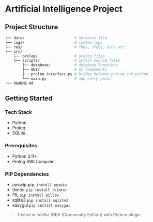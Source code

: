 # Artificial Intelligence Project

## Project Structure
```bash
├── data/                       # Database file
├── logs/                       # system logs
├── res/                        # PNGs, JPEGs, GIFs etc
├── src/                        
    ├── prolog/                 # prolog files
    ├── scripts/                # python source files
        ├── database/           # database functions
        ├── GUI/                # UI components
        ├── prolog_interface.py # bridge between prolog and python
        └── main.py             # app entry point
└── README.md
```

## Getting Started

### Tech Stack
- Python
- Prolog
- SQLite

### Prerequisites
- Python 3.11+
- Prolog SWI Compiler

### PIP Dependencies
- pyswip `pip install pyswip`
- tkinter `pip install tkinter`
- PIL `pip install pillow`
- sqlite3 `pip install sqlite3`
- easygui `pip install easygui`

> Tested in IntelliJ IDEA (Community Edition) with Python plugin.
